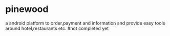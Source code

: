 # pinewood
a android platform to order,payment and information and provide easy tools around hotel,restaurants etc.
#not completed yet
